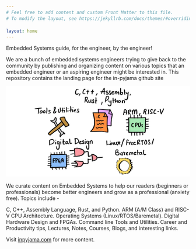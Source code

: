 ```yaml
---
# Feel free to add content and custom Front Matter to this file.
# To modify the layout, see https://jekyllrb.com/docs/themes/#overriding-theme-defaults

layout: home
---
```

Embedded Systems guide, for the engineer, by the engineer!

We are a bunch of embedded systems engineers trying to give back to the community by publishing and organizing content on various topics that an embedded engineer or an aspiring engineer might be interested in.
This repository contains the landing page for the in-pyjama github site

![embedded_world](media/embedded_world.jpeg)

We curate content on Embedded Systems to help our readers (beginners or professionals) become better engineers and grow as a professional (anxiety free). Topics include -

C, C++, Assembly Language, Rust, and Python.
ARM (A/M Class) and RISC-V CPU Architecture.
Operating Systems (Linux/RTOS/Baremetal).
Digital Hardware Design and FPGAs.
Command line Tools and Utilities.
Career and Productivity tips, Lectures, Notes, Courses, Blogs, and interesting links.

Visit [inpyjama.com](https://www.inpyjama.com) for more content.